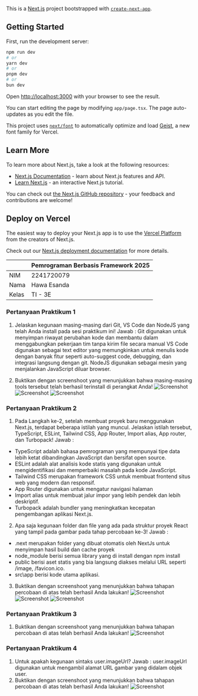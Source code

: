 This is a [Next.js](https://nextjs.org) project bootstrapped with [`create-next-app`](https://nextjs.org/docs/app/api-reference/cli/create-next-app).

## Getting Started

First, run the development server:

```bash
npm run dev
# or
yarn dev
# or
pnpm dev
# or
bun dev
```

Open [http://localhost:3000](http://localhost:3000) with your browser to see the result.

You can start editing the page by modifying `app/page.tsx`. The page auto-updates as you edit the file.

This project uses [`next/font`](https://nextjs.org/docs/app/building-your-application/optimizing/fonts) to automatically optimize and load [Geist](https://vercel.com/font), a new font family for Vercel.

## Learn More

To learn more about Next.js, take a look at the following resources:

- [Next.js Documentation](https://nextjs.org/docs) - learn about Next.js features and API.
- [Learn Next.js](https://nextjs.org/learn) - an interactive Next.js tutorial.

You can check out [the Next.js GitHub repository](https://github.com/vercel/next.js) - your feedback and contributions are welcome!

## Deploy on Vercel

The easiest way to deploy your Next.js app is to use the [Vercel Platform](https://vercel.com/new?utm_medium=default-template&filter=next.js&utm_source=create-next-app&utm_campaign=create-next-app-readme) from the creators of Next.js.

Check out our [Next.js deployment documentation](https://nextjs.org/docs/app/building-your-application/deploying) for more details.

| | Pemrograman Berbasis Framework 2025 |
| --- | --- |
| NIM | 2241720079 |
| Nama | Hawa Esanda |
| Kelas | TI - 3E |

### Pertanyaan Praktikum 1
1. Jelaskan kegunaan masing-masing dari Git, VS Code dan NodeJS yang telah Anda install pada sesi praktikum ini!
Jawab : 
Git digunakan untuk menyimpan riwayat perubahan kode dan membantu dalam menggabungkan pekerjaan tim tanpa kirim file secara manual
VS Code digunakan sebagai text editor yang memungkinkan untuk menulis kode dengan banyak fitur seperti auto-suggest code, debugging, dan integrasi langsung dengan git.
NodeJS digunakan sebagai mesin yang menjalankan JavaScript diluar browser.

2. Buktikan dengan screenshoot yang menunjukkan bahwa masing-masing tools tersebut telah berhasil terinstall di perangkat Anda!
![Screenshot](assets/Git.png)
![Screenshot](assets/VSCode.png)
![Screenshot](assets/NodeJS.png)

### Pertanyaan Praktikum 2
1. Pada Langkah ke-2, setelah membuat proyek baru menggunakan Next.js, terdapat beberapa istilah yang muncul. Jelaskan istilah tersebut, TypeScript, ESLint, Tailwind CSS, App Router, Import alias, App router, dan Turbopack!
Jawab :
- TypeScript adalah bahasa pemrograman yang mempunyai tipe data lebih ketat dibandingkan JavaScript dan bersifat open source.
- ESLint adalah alat analisis kode statis yang digunakan untuk mengidentifikasi dan memperbaiki masalah pada kode JavaScript. 
- Tailwind CSS merupakan framework CSS untuk membuat frontend situs web yang modern dan responsif.
- App Router digunakan untuk mengatur navigasi halaman 
- Import alias untuk membuat jalur impor yang lebih pendek dan lebih deskriptif.
- Turbopack adalah bundler yang meningkatkan kecepatan pengembangan aplikasi Next.js. 

2. Apa saja kegunaan folder dan file yang ada pada struktur proyek React yang tampil pada gambar pada tahap percobaan ke-3!
Jawab :
- .next merupakan folder yang dibuat otomatis oleh NextJs untuk menyimpan hasil build dan cache proyek
- node_module berisi semua library yang di install dengan npm install
- public berisi aset statis yang bia langsung diakses melalui URL seperti /image, /favicon.ico.
- src\app berisi kode utama aplikasi.

3. Buktikan dengan screenshoot yang menunjukkan bahwa tahapan percobaan di atas telah berhasil Anda lakukan!
![Screenshot](assets/Create%20next%20app.png)
![Screenshot](assets/hello-world.png)
![Screenshot](assets/running%20hello-world.png)

### Pertanyaan Praktikum 3
1. Buktikan dengan screenshoot yang menunjukkan bahwa tahapan percobaan di atas telah berhasil Anda lakukan!
![Screenshot](assets/MyButton.png)

### Pertanyaan Praktikum 4
1. Untuk apakah kegunaan sintaks user.imageUrl?
Jawab : user.imageUrl digunakan untuk mengambil alamat URL  gambar yang didalam objek user.
2. Buktikan dengan screenshoot yang menunjukkan bahwa tahapan percobaan di atas telah berhasil Anda lakukan!
![Screenshot](assets/Profile.png)
